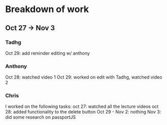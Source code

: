 # Breakdown of work

## Oct 27 -> Nov 3
### Tadhg
Oct 29: add reminder editing w/ anthony

### Anthony
Oct 28: watched video 1
Oct 29: worked on edit with Tadhg, watched video 2

### Chris
I worked on the following tasks:
oct 27: watched all the lecture videos
oct 28: added functionality to the delete button
Oct 29 - Nov 2: nothing
Nov 3: did some research on passportJS

